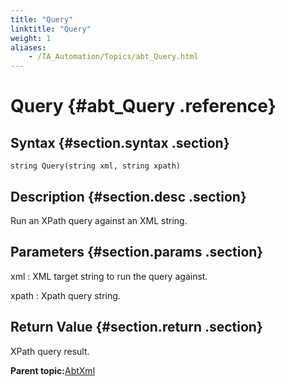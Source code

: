 ```yaml
--- 
title: "Query"
linktitle: "Query"
weight: 1
aliases: 
    - /TA_Automation/Topics/abt_Query.html
---
```

# Query {#abt_Query .reference}

## Syntax {#section.syntax .section}

`string Query(string xml, string xpath)`

## Description {#section.desc .section}

Run an XPath query against an XML string.

## Parameters {#section.params .section}

xml
:   XML target string to run the query against.

xpath
:   Xpath query string.

## Return Value {#section.return .section}

XPath query result.

**Parent topic:**[AbtXml](../../TA_Automation/Topics/abt_AbtXML.html)

